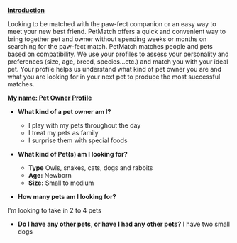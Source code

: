 **<u>Introduction</u>**

Looking  to  be  matched  with  the  paw-fect  companion  or  an  easy  way  to 
meet your new best friend. PetMatch offers a quick and convenient way to 
bring  together  pet  and  owner  without  spending  weeks  or  months  on 
searching  for  the  paw-fect  match.  PetMatch  matches  people  and  pets 
based on compatibility. We use your profiles to assess your personality and 
preferences (size, age, breed, species...etc.) and match you with your ideal 
pet. Your profile helps us understand what kind of pet owner you are and 
what you are looking for in your next pet to produce the most successful 
matches.

**<u>My name: Pet Owner Profile</u>**

* **What kind of a pet owner am I?**
    * I play with my pets throughout the day
    * I treat my pets as family
    * I surprise them with special foods

* **What kind of Pet(s) am I looking for?**
    * **Type** Owls, snakes, cats, dogs and rabbits
    * **Age:** Newborn
    * **Size:** Small to medium
* **How many pets am I looking for?**

I'm looking to take in 2 to 4 pets

* **Do I have any other pets, or have I had any other pets?**
I have two small dogs